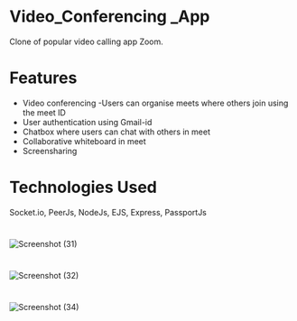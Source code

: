 # Video_Conferencing _App
Clone of popular video calling app Zoom.

# Features
* Video conferencing -Users can organise meets where others join using the meet ID
* User authentication using Gmail-id
* Chatbox where users can chat with others in meet
* Collaborative whiteboard in meet
* Screensharing
# Technologies Used
Socket.io, PeerJs, NodeJs, EJS, Express, PassportJs
#
![Screenshot (31)](https://github.com/AlinaRizvi28/zoom_clone/assets/113281232/42cae2f7-fc67-44ca-88e1-719e01815475)
#
![Screenshot (32)](https://github.com/AlinaRizvi28/zoom_clone/assets/113281232/701184b2-6d6d-4082-988a-7fab3fa799fb)
#
![Screenshot (34)](https://github.com/AlinaRizvi28/zoom_clone/assets/113281232/99902137-97a8-40f0-a74d-9315f391789e)



